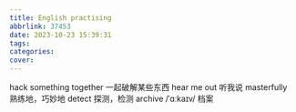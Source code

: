 ```yaml
---
title: English practising
abbrlink: 37453
date: 2023-10-23 15:39:31
tags:
categories:
cover:
---
```


hack something together 一起破解某些东西
hear me out 听我说
masterfully 熟练地，巧妙地
detect 探测，检测
archive /ˈɑːkaɪv/ 档案

